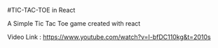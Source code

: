 #TIC-TAC-TOE in React

A Simple Tic Tac Toe game created with react

Video Link : https://www.youtube.com/watch?v=I-bfDC110kg&t=2010s 
